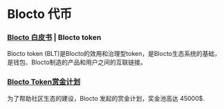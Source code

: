 # Blocto 代币

### [Blocto 白皮书](https://drive.google.com/file/d/1Csw31F-YOntZ6QQliCLY-i-A7lCd4Log/view)  \| Blocto token

Blocto token \(BLT\)是Blocto的效用和治理型token，是Blocto生态系统的基础，是钱包、Blocto制造的产品和用户之间的互联链接。



### [Blocto Token赏金计划](https://medium.com/portto/blocto-token-bounty-program-45-000-equiv-usd-a53b1d4047cb)

为了帮助社区生态的建设，Blocto 发起的赏金计划，奖金池高达 45000$.


